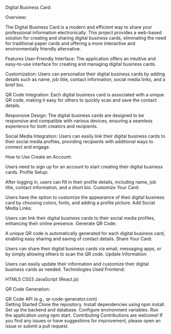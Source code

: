 Digital Business Card:

Overview:

The Digital Business Card is a modern and efficient way to share your professional information electronically. This project provides a web-based solution for creating and sharing digital business cards, eliminating the need for traditional paper cards and offering a more interactive and environmentally friendly alternative.

Features
User-Friendly Interface: The application offers an intuitive and easy-to-use interface for creating and managing digital business cards.

Customization: Users can personalize their digital business cards by adding details such as name, job title, contact information, social media links, and a brief bio.

QR Code Integration: Each digital business card is associated with a unique QR code, making it easy for others to quickly scan and save the contact details.

Responsive Design: The digital business cards are designed to be responsive and compatible with various devices, ensuring a seamless experience for both creators and recipients.

Social Media Integration: Users can easily link their digital business cards to their social media profiles, providing recipients with additional ways to connect and engage.

How to Use
Create an Account:

Users need to sign up for an account to start creating their digital business cards.
Profile Setup:

After logging in, users can fill in their profile details, including name, job title, contact information, and a short bio.
Customize Your Card:

Users have the option to customize the appearance of their digital business card by choosing colors, fonts, and adding a profile picture.
Add Social Media Links:

Users can link their digital business cards to their social media profiles, enhancing their online presence.
Generate QR Code:

A unique QR code is automatically generated for each digital business card, enabling easy sharing and saving of contact details.
Share Your Card:

Users can share their digital business cards via email, messaging apps, or by simply allowing others to scan the QR code.
Update Information:

Users can easily update their information and customize their digital business cards as needed.
Technologies Used
Frontend:

HTML5
CSS3
JavaScript (React.js)

QR Code Generation:

QR Code API (e.g., qr-code-generator.com)
\
Getting Started
Clone the repository.
Install dependencies using npm install.
Set up the backend and database.
Configure environment variables.
Run the application using npm start.
Contributing
Contributions are welcome! If you find any issues or have suggestions for improvement, please open an issue or submit a pull request.

